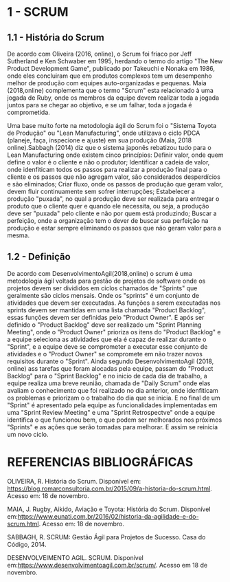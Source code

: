 # 1 - SCRUM
## 1.1 - História do Scrum

De acordo com Oliveira (2016, online), o Scrum foi friaco por Jeff Sutherland e Ken Schwaber em 1995, herdando o termo do artigo "The New Product Development Game", publicado por Takeuchi e Nonaka em 1986, onde eles concluiram que em produtos complexos tem um desempenho melhor de produção com  equipes auto-organizadas e pequenas. Maia (2018,online) complementa que o termo "Scrum" esta relacionado à uma jogada de Ruby, onde os membros da equipe devem realizar toda a jogada juntos para se chegar ao objetivo, e se um falhar, toda a jogada é comprometida.

Uma base muito forte na metodologia ágil do Scrum foi o "Sistema Toyota de Produção" ou "Lean Manufacturing", onde utilizava o ciclo PDCA (planeje, faça, inspecione e ajuste) em sua produção (Maia, 2018 online).Sabbagh (2014) diz que o sistema japonês rebatizou tudo para o Lean Manufacturing onde existem cinco princípios: Definir valor, onde quem define o valor é o cliente e não o produtor; Identificar a cadeia de valor, onde idenfiticam todos os passos para realizar a produção final para o cliente e os passos que não agregam valor, são considerados desperdícios e são eliminados; Criar fluxo, onde os passos de produção que geram valor, devem fluir continuamente sem sofrer interrupções; Estabelecer a produção "puxada", no qual a produção deve ser realizada para entregar o produto que o cliente quer e quando ele necessita, ou seja, a produção deve ser "puxada" pelo cliente e não por quem está produzindo; Buscar a perfeição, onde a organização tem o dever de buscar sua perfeição na produção e estar sempre eliminando os passos que não geram valor para a mesma.

## 1.2 - Definição

De acordo com DesenvolvimentoAgil(2018,online) o scrum é uma metodologia ágil voltada para gestão de projetos de software onde os projetos devem ser divididos em ciclos chamados de "Sprints" que geralmente são ciclos mensais. Onde os "sprints" é um conjunto de atividades que devem ser executadas. As funções a serem executadas nos sprints devem ser mantidas em uma lista chamada "Product Backlog", essas funções devem ser definidas pelo "Product Owner". E após ser definido o "Product Backlog" deve ser realizado um "Sprint Planning Meeting", onde o "Product Owner" prioriza os itens do "Product Backlog" e a equipe seleciona as atividades que ela é capaz de realizar durante o "Sprint", e a equipe deve se comprometer a executar esse conjunto de atividades e o "Product Owner" se compromete em não trazer novos requisitos durante o "Sprint".
Ainda segundo DesenvolvimentoAgil (2018, online) ass tarefas que foram alocadas pela equipe, passam do "Product Backlog" para o "Sprint Backlog" e no inicio de cada dia de trabalho, a equipe realiza uma breve reunião, chamada de "Daily Scrum" onde elas avaliam o conhecimento que foi realizado no dia anterior, onde idenfiticam os problemas e priorizam o o trabalho do dia que se inicia. E no final de um "Sprint" é apresentado pela equipe as funcionalidades implementadas em uma "Sprint Review Meeting" e uma "Sprint Retrospectve" onde a equipe identifica o que funcionou bem, o que podem ser melhorados nos próximos "Sprints" e as ações que serão tomadas para melhorar. E assim se reinicia um novo ciclo.

# REFERENCIAS BIBLIOGRÁFICAS

OLIVEIRA, R. História do Scrum. Disponível em: <https://blog.romarconsultoria.com.br/2015/09/a-historia-do-scrum.html>. Acesso em: 18 de novembro.

MAIA, J. Rugby, Aikido, Aviação e Toyota: História do Scrum. Disponível em:<https://www.eunati.com.br/2016/02/historia-da-agilidade-e-do-scrum.html>. Acesso em: 18 de novembro.

SABBAGH, R. SCRUM: Gestão Ágil para Projetos de Sucesso. Casa do Código, 2014.

DESENVOLVEIMENTO AGIL. SCRUM. Disponível em:<https://www.desenvolvimentoagil.com.br/scrum/>. Acesso em 18 de novembro.